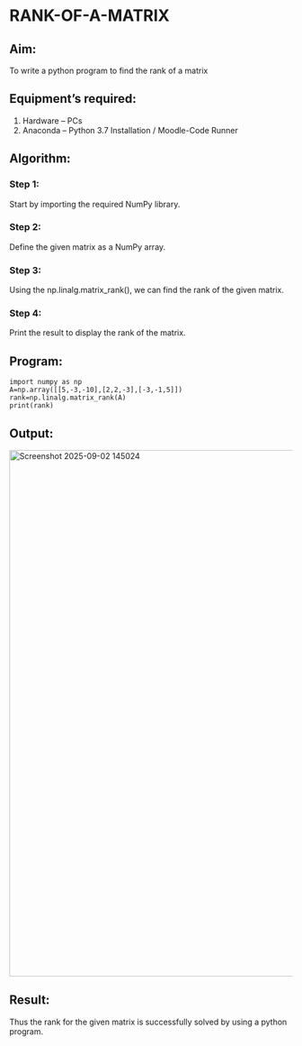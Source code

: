 # RANK-OF-A-MATRIX
## Aim:
To write a python program to find the rank of a matrix
## Equipment’s required:
1. 	Hardware – PCs
2. 	Anaconda – Python 3.7 Installation / Moodle-Code Runner
## Algorithm:
### Step 1: 
Start by importing the required NumPy library.
### Step 2: 
Define the given matrix as a NumPy array.
### Step 3: 
Using the np.linalg.matrix_rank(), we can find the rank of the given matrix.
### Step 4: 
Print the result to display the rank of the matrix.
## Program:
```
import numpy as np
A=np.array([[5,-3,-10],[2,2,-3],[-3,-1,5]])
rank=np.linalg.matrix_rank(A)
print(rank)
```
## Output:
<img width="1284" height="934" alt="Screenshot 2025-09-02 145024" src="https://github.com/user-attachments/assets/1554128e-db7a-4047-94ef-0bd892e3d3eb" />

## Result:
Thus the rank for the given matrix is successfully solved by  using a python program.

